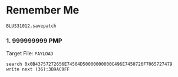 # Remember Me 

`BLUS31012.savepatch`

### 1. 999999999 PMP

Target File: `PAYLOAD`

```
search 0x0B43757272656E74504D50000000000C496E7450726F7065727479
write next (36):3B9AC9FF
```

